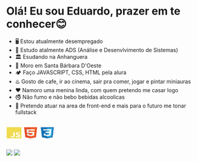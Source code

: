 # Olá! Eu sou Eduardo, prazer em te conhecer😊

- 🖥️ Estou atualmente desempregado
- 📖 Estudo atalmente ADS (Análise e Desenvlvimento de Sistemas)
- 🏛️ Esudando na Anhanguera 
- 🏡 Moro em Santa Bárbara D'Oeste 
- 🏕️ Faço JAVASCRIPT, CSS, HTML pela alura
- ♨️ Gosto de cafe, ir ao cinema, sair pra comer, jogar e pintar miniauras 
- ❤️ Namoro uma menina linda, com quem pretendo me casar logo
- 🚭 Não fumo e não bebo bebidas alcoolicas
- 👾 Pretendo atuar na area de front-end e mais para o futuro me tonar fullstack


<div style="display: inline_block"><br>
  <img align="center" alt="Rafa-Js" height="30" width="40" src="https://raw.githubusercontent.com/devicons/devicon/master/icons/javascript/javascript-plain.svg">
  <img align="center" alt="Rafa-HTML" height="30" width="40" src="https://raw.githubusercontent.com/devicons/devicon/master/icons/html5/html5-original.svg">
  <img align="center" alt="Rafa-CSS" height="30" width="40" src="https://raw.githubusercontent.com/devicons/devicon/master/icons/css3/css3-original.svg">
</div>
  
  ##
 
<div> 
 <a href="[https://www.instagram.com/eduardoemydio/]" target="_blank"><img src="https://img.shields.io/badge/-Instagram-%23E4405F?style=for-the-badge&logo=instagram&logoColor=white" target="_blank"></a>
 <a href="[https://www.linkedin.com/in/eduardo-emydio-063208259/]" target="_blank"><img src="https://img.shields.io/badge/-LinkedIn-%230077B5?style=for-the-badge&logo=linkedin&logoColor=white" target="_blank"></a> 
  
</div>
